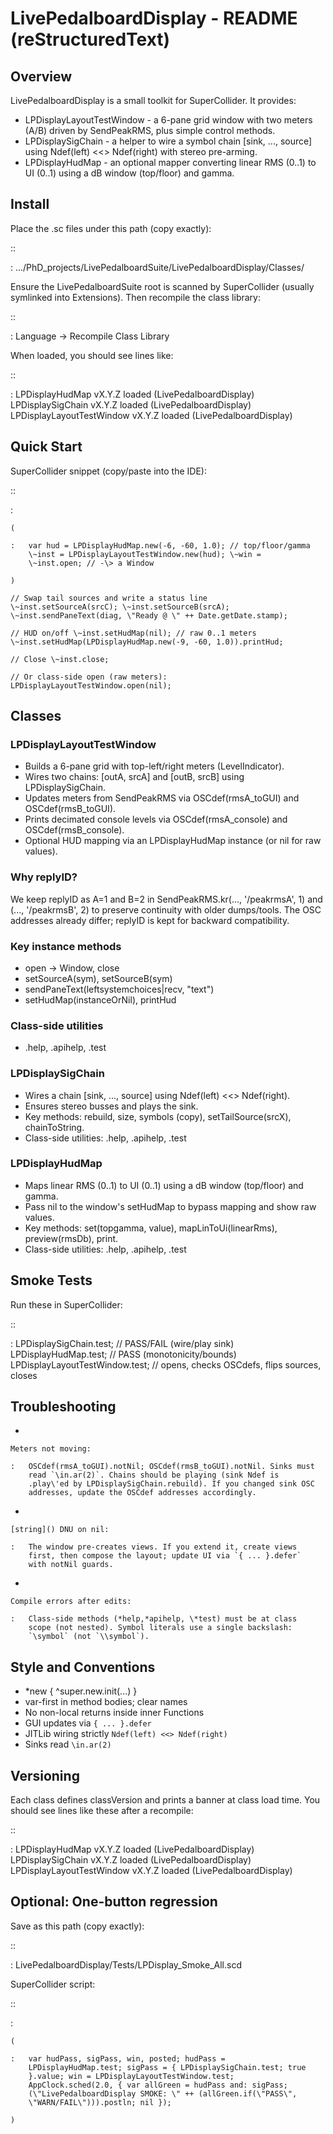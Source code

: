 # LivePedalboardDisplay - README (reStructuredText)

## Overview

LivePedalboardDisplay is a small toolkit for SuperCollider. It provides:

-   LPDisplayLayoutTestWindow - a 6-pane grid window with two meters
    (A/B) driven by SendPeakRMS, plus simple control methods.
-   LPDisplaySigChain - a helper to wire a symbol chain \[sink, \...,
    source\] using Ndef(left) \<\<\> Ndef(right) with stereo pre-arming.
-   LPDisplayHudMap - an optional mapper converting linear RMS (0..1) to
    UI (0..1) using a dB window (top/floor) and gamma.

## Install

Place the .sc files under this path (copy exactly):

::

:   \.../PhD_projects/LivePedalboardSuite/LivePedalboardDisplay/Classes/

Ensure the LivePedalboardSuite root is scanned by SuperCollider (usually
symlinked into Extensions). Then recompile the class library:

::

:   Language -\> Recompile Class Library

When loaded, you should see lines like:

::

:   LPDisplayHudMap vX.Y.Z loaded (LivePedalboardDisplay)
    LPDisplaySigChain vX.Y.Z loaded (LivePedalboardDisplay)
    LPDisplayLayoutTestWindow vX.Y.Z loaded (LivePedalboardDisplay)

## Quick Start

SuperCollider snippet (copy/paste into the IDE):

::

:   

    (

    :   var hud = LPDisplayHudMap.new(-6, -60, 1.0); // top/floor/gamma
        \~inst = LPDisplayLayoutTestWindow.new(hud); \~win =
        \~inst.open; // -\> a Window

    )

    // Swap tail sources and write a status line
    \~inst.setSourceA(srcC); \~inst.setSourceB(srcA);
    \~inst.sendPaneText(diag, \"Ready @ \" ++ Date.getDate.stamp);

    // HUD on/off \~inst.setHudMap(nil); // raw 0..1 meters
    \~inst.setHudMap(LPDisplayHudMap.new(-9, -60, 1.0)).printHud;

    // Close \~inst.close;

    // Or class-side open (raw meters):
    LPDisplayLayoutTestWindow.open(nil);

## Classes

### LPDisplayLayoutTestWindow

-   Builds a 6-pane grid with top-left/right meters (LevelIndicator).
-   Wires two chains: \[outA, srcA\] and \[outB, srcB\] using
    LPDisplaySigChain.
-   Updates meters from SendPeakRMS via OSCdef(rmsA_toGUI) and
    OSCdef(rmsB_toGUI).
-   Prints decimated console levels via OSCdef(rmsA_console) and
    OSCdef(rmsB_console).
-   Optional HUD mapping via an LPDisplayHudMap instance (or nil for raw
    values).

### Why replyID?

We keep replyID as A=1 and B=2 in SendPeakRMS.kr(\..., \'/peakrmsA\', 1)
and (\..., \'/peakrmsB\', 2) to preserve continuity with older
dumps/tools. The OSC addresses already differ; replyID is kept for
backward compatibility.

### Key instance methods

-   open -\> Window, close
-   setSourceA(sym), setSourceB(sym)
-   sendPaneText(leftsystemchoices\|recv, \"text\")
-   setHudMap(instanceOrNil), printHud

### Class-side utilities

-   .help, .apihelp, .test

### LPDisplaySigChain

-   Wires a chain \[sink, \..., source\] using Ndef(left) \<\<\>
    Ndef(right).
-   Ensures stereo busses and plays the sink.
-   Key methods: rebuild, size, symbols (copy), setTailSource(srcX),
    chainToString.
-   Class-side utilities: .help, .apihelp, .test

### LPDisplayHudMap

-   Maps linear RMS (0..1) to UI (0..1) using a dB window (top/floor)
    and gamma.
-   Pass nil to the window\'s setHudMap to bypass mapping and show raw
    values.
-   Key methods: set(topgamma, value), mapLinToUi(linearRms),
    preview(rmsDb), print.
-   Class-side utilities: .help, .apihelp, .test

## Smoke Tests

Run these in SuperCollider:

::

:   LPDisplaySigChain.test; // PASS/FAIL (wire/play sink)
    LPDisplayHudMap.test; // PASS (monotonicity/bounds)
    LPDisplayLayoutTestWindow.test; // opens, checks OSCdefs, flips
    sources, closes

## Troubleshooting

-   

    Meters not moving:

    :   OSCdef(rmsA_toGUI).notNil; OSCdef(rmsB_toGUI).notNil. Sinks must
        read `\in.ar(2)`. Chains should be playing (sink Ndef is
        .play\'ed by LPDisplaySigChain.rebuild). If you changed sink OSC
        addresses, update the OSCdef addresses accordingly.

-   

    [string]() DNU on nil:

    :   The window pre-creates views. If you extend it, create views
        first, then compose the layout; update UI via `{ ... }.defer`
        with notNil guards.

-   

    Compile errors after edits:

    :   Class-side methods (*help,*apihelp, \*test) must be at class
        scope (not nested). Symbol literals use a single backslash:
        `\symbol` (not `\\symbol`).

## Style and Conventions

-   \*new { \^super.new.init(\...) }
-   var-first in method bodies; clear names
-   No non-local returns inside inner Functions
-   GUI updates via `{ ... }.defer`
-   JITLib wiring strictly `Ndef(left) <<> Ndef(right)`
-   Sinks read `\in.ar(2)`

## Versioning

Each class defines classVersion and prints a banner at class load time.
You should see lines like these after a recompile:

::

:   LPDisplayHudMap vX.Y.Z loaded (LivePedalboardDisplay)
    LPDisplaySigChain vX.Y.Z loaded (LivePedalboardDisplay)
    LPDisplayLayoutTestWindow vX.Y.Z loaded (LivePedalboardDisplay)

## Optional: One-button regression

Save as this path (copy exactly):

::

:   LivePedalboardDisplay/Tests/LPDisplay_Smoke_All.scd

SuperCollider script:

::

:   

    (

    :   var hudPass, sigPass, win, posted; hudPass =
        LPDisplayHudMap.test; sigPass = { LPDisplaySigChain.test; true
        }.value; win = LPDisplayLayoutTestWindow.test;
        AppClock.sched(2.0, { var allGreen = hudPass and: sigPass;
        (\"LivePedalboardDisplay SMOKE: \" ++ (allGreen.if(\"PASS\",
        \"WARN/FAIL\"))).postln; nil });

    )
